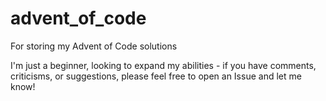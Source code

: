 # advent_of_code
For storing my Advent of Code solutions

I'm just a beginner, looking to expand my abilities - if you have comments, criticisms, or suggestions, please feel free to open an Issue and let me know!

